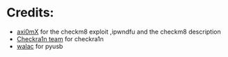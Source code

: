 # Credits:
- [axi0mX](https://github.com/axi0mx) for the checkm8 exploit ,ipwndfu and the checkm8 description
- [Checkra1n team](https://github.com/checkra1n) for checkra1n
- [walac](https://github.com/walac) for pyusb
